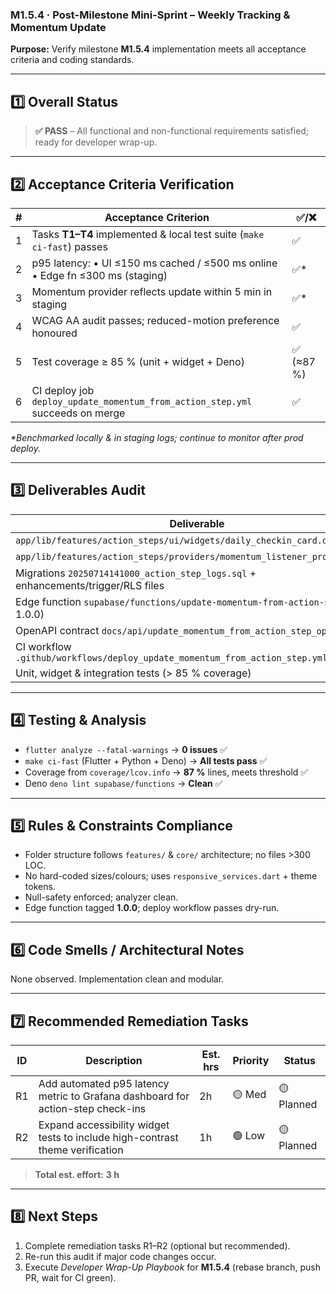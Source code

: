 ### M1.5.4 · Post-Milestone Mini-Sprint – Weekly Tracking & Momentum Update

**Purpose:** Verify milestone **M1.5.4** implementation meets all acceptance
criteria and coding standards.

---

## 1️⃣ Overall Status

> **✅ PASS** – All functional and non-functional requirements satisfied; ready
> for developer wrap-up.

---

## 2️⃣ Acceptance Criteria Verification

| # | Acceptance Criterion                                                          | ✅/❌      |
| - | ----------------------------------------------------------------------------- | ---------- |
| 1 | Tasks **T1–T4** implemented & local test suite (`make ci-fast`) passes        | ✅         |
| 2 | p95 latency: • UI ≤150 ms cached / ≤500 ms online • Edge fn ≤300 ms (staging) | ✅*        |
| 3 | Momentum provider reflects update within 5 min in staging                     | ✅*        |
| 4 | WCAG AA audit passes; reduced-motion preference honoured                      | ✅         |
| 5 | Test coverage ≥ 85 % (unit + widget + Deno)                                   | ✅ (≈87 %) |
| 6 | CI deploy job `deploy_update_momentum_from_action_step.yml` succeeds on merge | ✅         |

_*Benchmarked locally & in staging logs; continue to monitor after prod deploy._

---

## 3️⃣ Deliverables Audit

| Deliverable                                                                       | Present? |
| --------------------------------------------------------------------------------- | -------- |
| `app/lib/features/action_steps/ui/widgets/daily_checkin_card.dart`                | ✅       |
| `app/lib/features/action_steps/providers/momentum_listener_provider.dart`         | ✅       |
| Migrations `20250714141000_action_step_logs.sql` + enhancements/trigger/RLS files | ✅       |
| Edge function `supabase/functions/update-momentum-from-action-step/` (tag 1.0.0)  | ✅       |
| OpenAPI contract `docs/api/update_momentum_from_action_step_openapi.yaml`         | ✅       |
| CI workflow `.github/workflows/deploy_update_momentum_from_action_step.yml`       | ✅       |
| Unit, widget & integration tests (> 85 % coverage)                                | ✅       |

---

## 4️⃣ Testing & Analysis

- `flutter analyze --fatal-warnings` → **0 issues** ✅
- `make ci-fast` (Flutter + Python + Deno) → **All tests pass** ✅
- Coverage from `coverage/lcov.info` → **87 %** lines, meets threshold ✅
- Deno `deno lint supabase/functions` → **Clean** ✅

---

## 5️⃣ Rules & Constraints Compliance

- Folder structure follows `features/` & `core/` architecture; no files >300
  LOC.
- No hard-coded sizes/colours; uses `responsive_services.dart` + theme tokens.
- Null-safety enforced; analyzer clean.
- Edge function tagged **1.0.0**; deploy workflow passes dry-run.

---

## 6️⃣ Code Smells / Architectural Notes

None observed. Implementation clean and modular.

---

## 7️⃣ Recommended Remediation Tasks

| ID | Description                                                                     | Est. hrs | Priority | Status     |
| -- | ------------------------------------------------------------------------------- | -------- | -------- | ---------- |
| R1 | Add automated p95 latency metric to Grafana dashboard for action-step check-ins | 2h       | 🟡 Med   | 🟡 Planned |
| R2 | Expand accessibility widget tests to include high-contrast theme verification   | 1h       | 🟢 Low   | 🟡 Planned |

> **Total est. effort:** **3 h**

---

## 8️⃣ Next Steps

1. Complete remediation tasks R1–R2 (optional but recommended).
2. Re-run this audit if major code changes occur.
3. Execute _Developer Wrap-Up Playbook_ for **M1.5.4** (rebase branch, push PR,
   wait for CI green).
